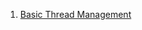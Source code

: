 
1. [Basic Thread Management](http://cs.mtu.edu/~shene/NSF-3/e-Book/FUNDAMENTALS/thread-management.html)

